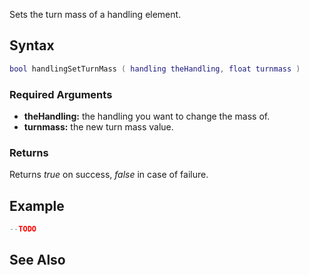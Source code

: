 Sets the turn mass of a handling element.

Syntax
------

``` lua
bool handlingSetTurnMass ( handling theHandling, float turnmass )
```

### Required Arguments

-   **theHandling:** the handling you want to change the mass of.
-   **turnmass:** the new turn mass value.

### Returns

Returns *true* on success, *false* in case of failure.

Example
-------

``` lua
--TODO
```

See Also
--------
